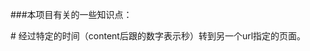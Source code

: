 
###本项目有关的一些知识点：

#<meta http-equiv="refresh" content="1; url="> 经过特定的时间（content后跟的数字表示秒）转到另一个url指定的页面。

#
